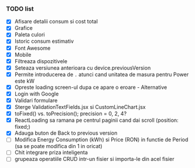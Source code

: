 ### TODO list

- [x] Afisare detalii consum si cost total
- [x] Grafice
- [x] Paleta culori
- [x] Istoric consum estimativ
- [x] Font Awesome
- [x] Mobile
- [x] Filtreaza dispozitivele
- [x] Seteaza versiunea anterioara cu device.previousVersion
- [x] Permite introducerea de `.` atunci cand unitatea de masura pentru Power este kW
- [x] Opreste loading screen-ul dupa ce apare o eroare - Alternative
- [x] Login with Google
- [x] Validari formulare
- [x] Sterge ValidationTextFields.jsx si CustomLineChart.jsx
- [x] toFixed() vs. toPrecision(); precision = 0, 2, 4?
- [x] ReactLoading sa ramana pe centrul paginii cand dai scroll (position: fixed;)
- [x] Adauga buton de Back to previous version
- [ ] Modifica Energy Consumption (kWh) si Price (RON) in functie de Period (sa se poate modifica din 1 in oricat)
- [ ] Chit integrare priza inteligenta
- [ ] grupeaza operatiile CRUD intr-un fisier si importa-le din acel fisier
